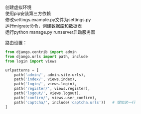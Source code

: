 

创建虚拟环境  
使用pip安装第三方依赖  
修改settings.example.py文件为settings.py  
运行migrate命令，创建数据库和数据表  
运行python manage.py runserver启动服务器  

路由设置：  

```python
from django.contrib import admin
from django.urls import path, include
from login import views

urlpatterns = [
    path('admin/', admin.site.urls),
    path('index/', views.index),
    path('login/', views.login),
    path('register/', views.register),
    path('logout/', views.logout),
    path('confirm/', views.user_confirm),
    path('captcha/', include('captcha.urls'))   # 增加这一行
]
```

